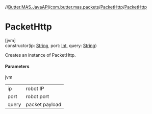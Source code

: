 //[Butter.MAS.JavaAPI](../../../index.md)/[com.butter.mas.packets](../index.md)/[PacketHttp](index.md)/[PacketHttp](-packet-http.md)

# PacketHttp

[jvm]\
constructor(ip: [String](https://docs.oracle.com/javase/8/docs/api/java/lang/String.html), port: [Int](https://kotlinlang.org/api/core/kotlin-stdlib/kotlin/-int/index.html), query: [String](https://docs.oracle.com/javase/8/docs/api/java/lang/String.html))

Creates an instance of PacketHttp.

#### Parameters

jvm

| | |
|---|---|
| ip | robot IP |
| port | robot port |
| query | packet payload |